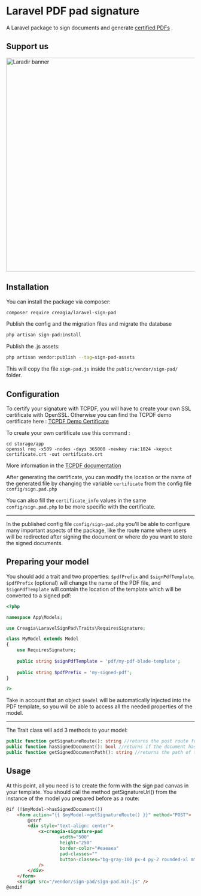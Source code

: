 # Laravel PDF pad signature

A Laravel package to sign documents and generate
 [certified PDFs](https://www.prepressure.com/pdf/basics/certified-pdf#:~:text=A%20Certified%20PDF%20is%20a,errors%20or%20notifications%20were%20generated)
.

## Support us
[<img width="570" alt="Laradir banner" src="https://user-images.githubusercontent.com/240932/189903723-2c015907-b8c9-4ff7-b6e6-2c8cf10aea16.png">](https://laradir.com/?utm_campaign=github&utm_medium=banner&utm_term=laravel-web-mailer)

## Installation

You can install the package via composer:

```bash
composer require creagia/laravel-sign-pad
```

Publish the config and the migration files and migrate the database

```bash
php artisan sign-pad:install
```

Publish the .js assets:

```bash
php artisan vendor:publish --tag=sign-pad-assets
```

This will copy the file `sign-pad.js` inside the `public/vendor/sign-pad/` folder.

## Configuration

To certify your signature with TCPDF, you will have to create your own SSL certificate with OpenSSL. Otherwise you can
find the TCPDF demo certificate
here : [TCPDF Demo Certificate](https://github.com/tecnickcom/TCPDF/blob/main/examples/data/cert/tcpdf.crt)

To create your own certificate use this command :

```
cd storage/app
openssl req -x509 -nodes -days 365000 -newkey rsa:1024 -keyout certificate.crt -out certificate.crt
```

More information in the [TCPDF documentation](https://tcpdf.org/examples/example_052/)

After generating the certificate, you can modify the location or the name of the generated file by changing the variable `certificate` from
the config file `config/sign.pad.php`

You can also fill the `certificate_info` values in the same `config/sign.pad.php` to be more specific with the certificate.

********

In the published config file `config/sign-pad.php` you'll be able to configure many important aspects of the package, like the route name where users will be redirected after signing the document or where do you want to store the signed documents.

## Preparing your model

You should add a trait and two properties: `$pdfPrefix` and `$signPdfTemplate`. `$pdfPrefix` (optional) will change the name of the PDF file, and `$signPdfTemplate` will contain the location of the template which will be converted to a signed pdf:

```php
<?php

namespace App\Models;

use Creagia\LaravelSignPad\Traits\RequiresSignature;

class MyModel extends Model
{
    use RequiresSignature;
    
    public string $signPdfTemplate = 'pdf/my-pdf-blade-template';
    
    public string $pdfPrefix = 'my-signed-pdf';
}

?>
```

Take in account that an object `$model` will be automatically injected into the PDF template, so you will be able to access all the needed properties of the model.

*******

The Trait class will add 3 methods to your model:
```php
public function getSignatureRoute(): string //returns the post route for the form
public function hasSignedDocument(): bool //returns if the document has been signed
public function getSignedDocumentPath(): string //returns the path of the signed document
```

## Usage

At this point, all you need is to create the form with the sign pad canvas in your template. You should call the method getSignatureUrl() from the instance of the model you prepared before as a route:

```html
@if (!$myModel->hasSignedDocument())
    <form action="{{ $myModel->getSignatureRoute() }}" method="POST">
        @csrf
        <div style="text-align: center">
            <x-creagia-signature-pad
                    width="500"
                    height="250"
                    border-color="#eaeaea"
                    pad-classes=""
                    button-classes="bg-gray-100 px-4 py-2 rounded-xl mt-4"
            />
        </div>
    </form>
    <script src="/vendor/sign-pad/sign-pad.min.js" />
@endif
```